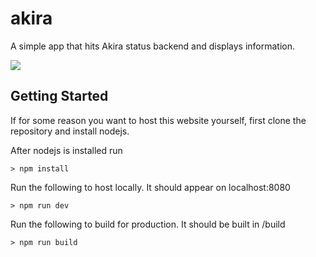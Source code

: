 # akira

A simple app that hits Akira status backend and displays information.

![](http://puu.sh/yTWcx/a360151d1b.png)

## Getting Started
If for some reason you want to host this website yourself, first clone the repository and install nodejs. 

After nodejs is installed run
```
> npm install
```

Run the following to host locally. It should appear on localhost:8080
```
> npm run dev
```

Run the following to build for production. It should be built in /build
```
> npm run build
```


